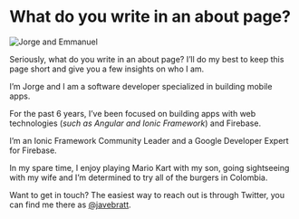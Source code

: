 # What do you write in an about page?

![Jorge and Emmanuel](javebratt/javebratt/assets/jorge.jpg)

Seriously, what do you write in an about page? I’ll do my best to keep this page
short and give you a few insights on who I am.

I’m Jorge and I am a software developer specialized in building mobile apps.

For the past 6 years, I’ve been focused on building apps with web technologies
(_such as Angular and Ionic Framework_) and Firebase.

I’m an Ionic Framework Community Leader and a Google Developer Expert for
Firebase.

In my spare time, I enjoy playing Mario Kart with my son, going sightseeing with
my wife and I’m determined to try all of the burgers in Colombia.

Want to get in touch? The easiest way to reach out is through Twitter, you can
find me there as [@javebratt](https://twitter.com/javebratt).
